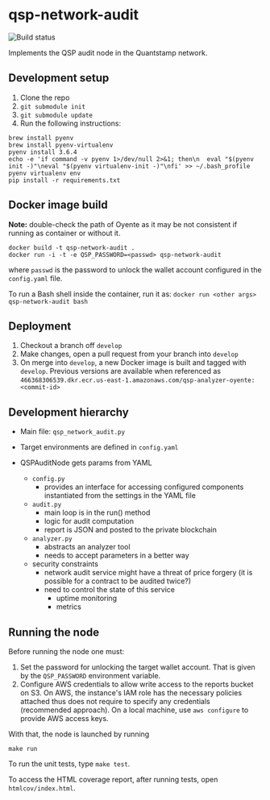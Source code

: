 # qsp-network-audit

![Build status](https://codebuild.us-east-1.amazonaws.com/badges?uuid=eyJlbmNyeXB0ZWREYXRhIjoiUmNIbFJiY0FVOUVmdWJ2TTlyNEVRU2p2TWZ1LzhUa0o4dE9TQUFkbkhZM0FvRFRhZ0lhSzFQYXRSd3hlZEVkQWRJSFBZSFdNaHV6SnBwZEtGUXhVOTJVPSIsIml2UGFyYW1ldGVyU3BlYyI6InhWa2lSWmhmZHJkejRYWnoiLCJtYXRlcmlhbFNldFNlcmlhbCI6MX0%3D&branch=develop)

Implements the QSP audit node in the Quantstamp network.

## Development setup

1. Clone the repo
1. `git submodule init`
1. `git submodule update`
1. Run the following instructions:
  ```
  brew install pyenv
  brew install pyenv-virtualenv
  pyenv install 3.6.4
  echo -e 'if command -v pyenv 1>/dev/null 2>&1; then\n  eval "$(pyenv init -)"\neval "$(pyenv virtualenv-init -)"\nfi' >> ~/.bash_profile
  pyenv virtualenv env
  pip install -r requirements.txt
  ```

## Docker image build

**Note:** double-check the path of Oyente as it may be not consistent if
running as container or without it.

```
docker build -t qsp-network-audit .
docker run -i -t -e QSP_PASSWORD=<passwd> qsp-network-audit
```

where `passwd` is the password to unlock the wallet account configured in
the `config.yaml` file.

To run a Bash shell inside the container, run it as: `docker run <other args> qsp-network-audit bash`


## Deployment

1. Checkout a branch off `develop`
1. Make changes, open a pull request from your branch into `develop`
1. On merge into `develop`, a new Docker image is built and tagged with `develop`. Previous versions are available when referenced as `466368306539.dkr.ecr.us-east-1.amazonaws.com/qsp-analyzer-oyente:<commit-id>`

## Development hierarchy 

* Main file: `qsp_network_audit.py`

* Target environments are defined in `config.yaml`

* QSPAuditNode gets params from YAML
  - `config.py`
    - provides an interface for accessing configured components
    instantiated from the settings in the YAML file
  - `audit.py`
    - main loop is in the run() method
    - logic for audit computation
    - report is JSON and posted to the private blockchain
  - `analyzer.py`
    - abstracts an analyzer tool
    - needs to accept parameters in a better way
  - security constraints
    - network audit service might have a threat of price forgery (it is possible for a contract to be audited twice?)
    - need to control the state of this service
      - uptime monitoring
      - metrics

## Running the node

Before running the node one must:

1. Set the password for unlocking the target wallet account. That is given by the `QSP_PASSWORD` environment variable.
2. Configure AWS credentials to allow write access to the reports bucket on S3. On AWS, the instance's IAM role has the necessary
policies attached thus does not require to specify any credentials (recommended approach). On a local machine, use `aws configure` to provide 
AWS access keys.

With that, the node is launched by running

```
make run
```

To run the unit tests, type `make test`. 

To access the HTML coverage report, after running tests, open `htmlcov/index.html`.

